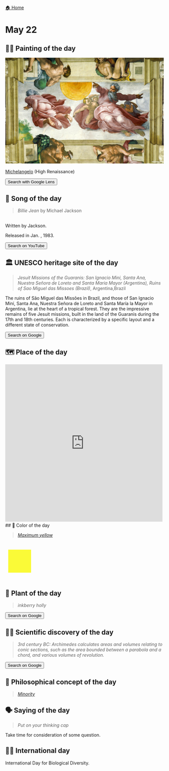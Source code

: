
[🏠 Home](../../index.md)

# May 22

## 🧑‍🎨 Painting of the day

<img width="600" src="../img/Michelangelo_1.jpg">

[Michelangelo](https://en.wikipedia.org/wiki/Michelangelo) (High Renaissance)

<button class="btn btn-success"
onclick=" window.open('https://lens.google.com/uploadbyurl?url=https://iretes.github.io/one-a-day/data/img/Michelangelo_1.jpg','_blank')">
Search with Google Lens
</button>

## 🎼 Song of the day

> *Billie Jean*
by Michael Jackson

<br />Written by Jackson.

Released in Jan. , 1983.

<button class="btn btn-success"
onclick=" window.open('http://www.youtube.com/search?q=Billie Jean by Michael Jackson','_blank')">
Search on YouTube
</button>

## 🏛️ UNESCO heritage site of the day

> *Jesuit Missions of the Guaranis: San Ignacio Mini, Santa Ana, Nuestra Señora de Loreto and Santa Maria Mayor (Argentina), Ruins of Sao Miguel das Missoes (Brazil)*, Argentina,Brazil

<p>The ruins of São Miguel das Missões in Brazil, and those of San Ignacio Miní, Santa Ana, Nuestra Señora de Loreto and Santa María la Mayor in Argentina, lie at the heart of a tropical forest. They are the impressive remains of five Jesuit missions, built in the land of the Guaranis during the 17th and 18th centuries. Each is characterized by a specific layout and a different state of conservation.</p>

<button class="btn btn-success"
onclick=" window.open('http://www.google.com/search?q=Jesuit Missions of the Guaranis: San Ignacio Mini, Santa Ana, Nuestra Señora de Loreto and Santa Maria Mayor (Argentina), Ruins of Sao Miguel das Missoes (Brazil)','_blank')">
Search on Google
</button>

## 🗺️ Place of the day

<iframe
src="https://www.mapcrunch.com"
name="mapcrunch"
width="500"
height="500"
allowTransparency="true"
scrolling="no"
frameborder="0"
>
</iframe>
## 🎨 Color of the day

> *[Maximum yellow](https://en.wikipedia.org/wiki/Shades_of_yellow#Maximum_yellow)*

<div style="color:#FAFA37; font-size: 100px;">&#9632;</div>

## 🌿 Plant of the day

> *inkberry holly*

<button class="btn btn-success"
onclick=" window.open('http://www.google.com/search?q=inkberry holly','_blank')">
Search on Google
</button>

## 🧑‍🔬 Scientific discovery of the day

> *3rd century BC: Archimedes calculates areas and volumes relating to conic sections, such as the area bounded between a parabola and a chord, and various volumes of revolution.*

<button class="btn btn-success"
onclick=" window.open('http://www.google.com/search?q=3rd century BC: Archimedes calculates areas and volumes relating to conic sections, such as the area bounded between a parabola and a chord, and various volumes of revolution.','_blank')"> 
Search on Google
</button>

## 💭 Philosophical concept of the day

> *[Minority](https://en.wikipedia.org/wiki/Minority_(philosophy))*

## 🗣️ Saying of the day

> *Put on your thinking cap*

Take time for consideration of some question.

## 🏳️‍🌈 International day

International Day for Biological Diversity.